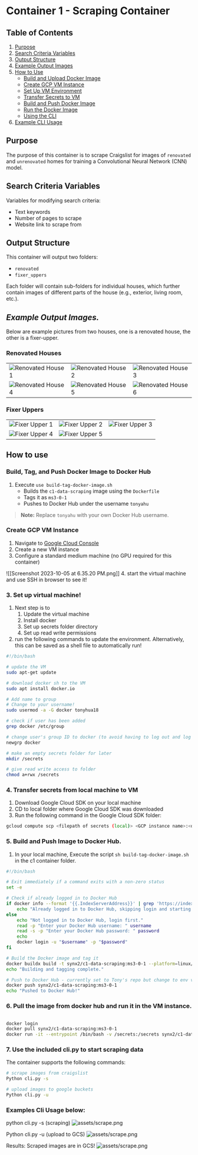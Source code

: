 # Container 1 - Scraping Container

## Table of Contents
1. [Purpose](#purpose)
2. [Search Criteria Variables](#search-criteria-variables)
3. [Output Structure](#output-structure)
4. [Example Output Images](#example-output-images)
5. [How to Use](#how-to-use)
   - [Build and Upload Docker Image](#build-and-upload-docker-image)
   - [Create GCP VM Instance](#create-gcp-vm-instance)
   - [Set Up VM Environment](#set-up-vm-environment)
   - [Transfer Secrets to VM](#transfer-secrets-to-vm)
   - [Build and Push Docker Image](#build-and-push-docker-image)
   - [Run the Docker Image](#run-the-docker-image)
   - [Using the CLI](#using-the-cli)
6. [Example CLI Usage](#example-cli-usage)

## Purpose
The purpose of this container is to scrape Craigslist for images of `renovated` and `unrenovated` homes for training a Convolutional Neural Network (CNN) model.

## Search Criteria Variables
Variables for modifying search criteria:
- Text keywords
- Number of pages to scrape
- Website link to scrape from

## Output Structure
This container will output two folders:
- `renovated`
- `fixer_uppers`

Each folder will contain sub-folders for individual houses, which further contain images of different parts of the house (e.g., exterior, living room, etc.).



## *Example Output Images.*

Below are example pictures from two houses, one is a renovated house, the other is a fixer-upper.

### Renovated Houses

<table>
  <tr>
    <td><img src='renovated/image_1.jpg' alt='Renovated House 1' /></td>
    <td><img src='renovated/image_2.jpg' alt='Renovated House 2' /></td>
    <td><img src='renovated/image_3.jpg' alt='Renovated House 3' /></td>
  </tr>
  <tr>
    <td><img src='renovated/image_4.jpg' alt='Renovated House 4' /></td>
    <td><img src='renovated/image_5.jpg' alt='Renovated House 5' /></td>
    <td><img src='renovated/image_6.jpg' alt='Renovated House 6' /></td>
  </tr>
</table>

### Fixer Uppers

<table>
  <tr>
    <td><img src='fixer-upper/image_1.jpg' alt='Fixer Upper 1' /></td>
    <td><img src='fixer-upper/image_2.jpg' alt='Fixer Upper 2' /></td>
    <td><img src='fixer-upper/image_3.jpg' alt='Fixer Upper 3' /></td>
  </tr>
  <tr>
    <td><img src='fixer-upper/image_4.jpg' alt='Fixer Upper 4' /></td>
    <td><img src='fixer-upper/image_5.jpg' alt='Fixer Upper 5' /></td>
  </tr>
</table>


## How to use

### Build, Tag, and Push Docker Image to Docker Hub
1. Execute `use build-tag-docker-image.sh`
   - Builds the `c1-data-scraping` image using the `Dockerfile`
   - Tags it as `ms3-0-1`
   - Pushes to Docker Hub under the username `tonyahu`

> **Note:** Replace `tonyahu` with your own Docker Hub username.


### Create GCP VM Instance
1. Navigate to [Google Cloud Console](https://console.cloud.google.com/)
2. Create a new VM instance
3. Configure a standard medium machine (no GPU required for this container)

![[Screenshot 2023-10-05 at 6.35.20 PM.png]]
4. start the virtual machine and use SSH in browser to see it!

### 3. Set up virtual machine!
1. Next step is to 
	1. Update the virtual machine
	2. Install docker
	3. Set up secrets folder directory
	4. Set up read write permissions
2. run the following commands to update the environment. Alternatively, this can be saved as a shell file to automatically run!

```bash
#!/bin/bash

# update the VM
sudo apt-get update

# download docker sh to the VM
sudo apt install docker.io 

# Add name to group
# Change to your username!
sudo usermod -a -G docker tonyhua18

# check if user has been added
grep docker /etc/group

# change user's group ID to docker (to avoid having to log out and log in again)
newgrp docker

# make an empty secrets folder for later
mkdir /secrets

# give read write access to folder
chmod a+rwx /secrets
```

### 4.  Transfer secrets from local machine to VM
1. Download Google Cloud SDK on your local machine
2. CD to local folder where Google Cloud SDK was downloaded
3. Run the following command in the Google Cloud SDK folder:  

```bash
gcloud compute scp <filepath of secrets (local)> <GCP instance name>:<destination file path>
```


### 5. Build and Push Image to Docker Hub.
1. In your local machine, Execute the script `sh build-tag-docker-image.sh` in the c1 container folder.

```bash
#!/bin/bash

# Exit immediately if a command exits with a non-zero status
set -e

# Check if already logged in to Docker Hub
if docker info --format '{{.IndexServerAddress}}' | grep 'https://index.docker.io/v1/' > /dev/null 2>&1; then
    echo "Already logged in to Docker Hub, skipping login and starting build..."
else
    echo "Not logged in to Docker Hub, login first."
    read -p "Enter your Docker Hub username: " username
    read -s -p "Enter your Docker Hub password: " password
    echo
    docker login -u "$username" -p "$password"
fi

# Build the Docker image and tag it
docker buildx build -t synx2/c1-data-scraping:ms3-0-1 --platform=linux/amd64 -f Dockerfile .
echo "Building and tagging complete."

# Push to Docker Hub - currently set to Tony's repo but change to env variables in next version.
docker push synx2/c1-data-scraping:ms3-0-1
echo "Pushed to Docker Hub!"

```

### 6. Pull the image from docker hub and run it in the VM instance.

```bash

docker login
docker pull synx2/c1-data-scraping:ms3-0-1
docker run -it --entrypoint /bin/bash -v /secrets:/secrets synx2/c1-data-scraping:ms3-0-1

```

### 7. Use the included cli.py to start scraping data
The container supports the following commands:
```bash
# scrape images from craigslist
Python cli.py -s

# upload images to google buckets
Python cli.py -u
```


### Examples Cli Usage below:

python cli.py -s (scraping)
<img src='assets/scrape.png' alt='assets/scrape.png' />

Python cli.py -u (upload to GCS)
<img src='assets/upload.png' alt='assets/scrape.png' />

Results: Scraped images are in GCS!
<img src='assets/google-bucket.png' alt='assets/scrape.png' />